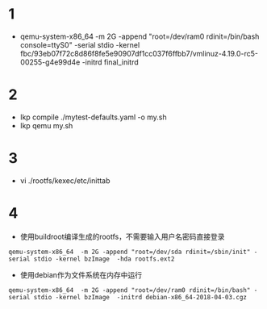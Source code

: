 # 1
- qemu-system-x86_64   -m 2G -append "root=/dev/ram0  rdinit=/bin/bash console=ttyS0" -serial stdio -kernel fbc/93eb07f72c8d86f8fe5e90907df1cc037f6ffbb7/vmlinuz-4.19.0-rc5-00255-g4e99d4e  -initrd final_initrd

# 2
- lkp compile  ./mytest-defaults.yaml -o my.sh
- lkp qemu my.sh

# 3
- vi ./rootfs/kexec/etc/inittab

# 4
- 使用buildroot编译生成的rootfs，不需要输入用户名密码直接登录
```
qemu-system-x86_64  -m 2G -append "root=/dev/sda rdinit=/sbin/init" -serial stdio -kernel bzImage  -hda rootfs.ext2
```
- 使用debian作为文件系统在内存中运行
```
qemu-system-x86_64  -m 2G -append "root=/dev/ram0 rdinit=/bin/bash" -serial stdio -kernel bzImage  -initrd debian-x86_64-2018-04-03.cgz
```
